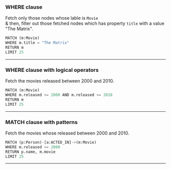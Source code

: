 ### WHERE clause
Fetch only those nodes whose lable is `Movie`</br>
& then, filter out those fetched nodes which has property `title` with a value "The Matrix".
```python
MATCH (m:Movie)
WHERE m.title = "The Matrix"
RETURN m
LIMIT 25
```
-------------------------------------------------------------------------------------------
### WHERE clause with logical operators
Fetch the movies released between 2000 and 2010.
```python
MATCH (m:Movie)
WHERE m.released >= 2000 AND m.released <= 2010
RETURN m
LIMIT 25
```
-------------------------------------------------------------------------------------------
### MATCH clause with patterns
Fetch the movies whose released between 2000 and 2010.
```python
MATCH (p:Person)-[a:ACTED_IN]->(m:Movie) 
WHERE m.released >= 2000
RETURN p.name, m.movie
LIMIT 25
```
-------------------------------------------------------------------------------------------
